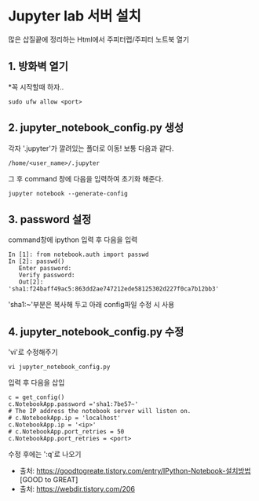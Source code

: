 # Jupyter lab 서버 설치

많은 삽질끝에 정리하는 Html에서 주피터랩/주피터 노트북 열기


## 1. 방화벽 열기
*꼭 시작할때 하자..

    sudo ufw allow <port>

## 2. jupyter_notebook_config.py 생성

각자 '.jupyter'가 깔려있는 폴더로 이동!
보통 다음과 같다. 

    /home/<user_name>/.jupyter

그 후 command 창에 다음을 입력하여 초기화 해준다.

    jupyter notebook --generate-config


## 3. password 설정

command창에 ipython 입력 후 다음을 입력

```Ipython
In [1]: from notebook.auth import passwd 
In [2]: passwd() 
   Enter password: 
   Verify password: 
   Out[2]: 'sha1:f24baff49ac5:863dd2ae747212ede58125302d227f0ca7b12bb3'
```

'sha1:~'부분은 복사해 두고 아래 config파일 수정 시 사용


## 4. jupyter_notebook_config.py 수정

'vi'로 수정해주기

    vi jupyter_notebook_config.py
    
입력 후 다음을 삽입

    c = get_config()
    c.NotebookApp.password ='sha1:7be57~'
    # The IP address the notebook server will listen on. 
    # c.NotebookApp.ip = 'localhost' 
    c.NotebookApp.ip = '<ip>' 
    # c.NotebookApp.port_retries = 50 
    c.NotebookApp.port_retries = <port>

수정 후에는  ':q'로 나오기

- 출처: https://goodtogreate.tistory.com/entry/IPython-Notebook-설치방법 [GOOD to GREAT]
- 출처: https://webdir.tistory.com/206
